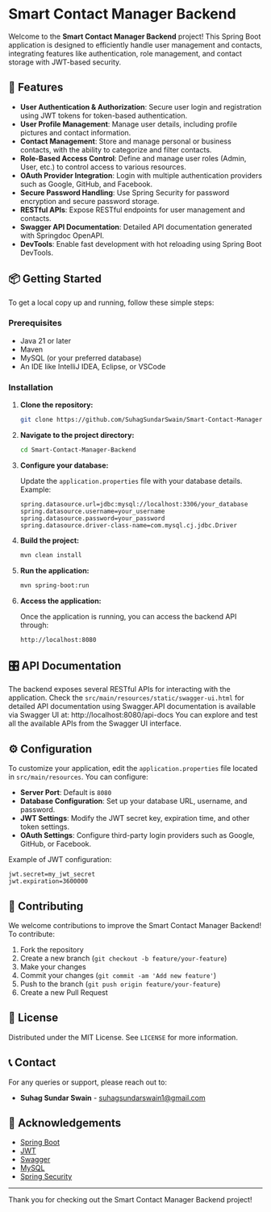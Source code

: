 # Smart Contact Manager Backend

Welcome to the **Smart Contact Manager Backend** project! This Spring Boot application is designed to efficiently handle user management and contacts, integrating features like authentication, role management, and contact storage with JWT-based security.

## 🚀 Features

- **User Authentication & Authorization**: Secure user login and registration using JWT tokens for token-based authentication.
- **User Profile Management**: Manage user details, including profile pictures and contact information.
- **Contact Management**: Store and manage personal or business contacts, with the ability to categorize and filter contacts.
- **Role-Based Access Control**: Define and manage user roles (Admin, User, etc.) to control access to various resources.
- **OAuth Provider Integration**: Login with multiple authentication providers such as Google, GitHub, and Facebook.
- **Secure Password Handling**: Use Spring Security for password encryption and secure password storage.
- **RESTful APIs**: Expose RESTful endpoints for user management and contacts.
- **Swagger API Documentation**: Detailed API documentation generated with Springdoc OpenAPI.
- **DevTools**: Enable fast development with hot reloading using Spring Boot DevTools.

## 📦 Getting Started

To get a local copy up and running, follow these simple steps:

### Prerequisites

- Java 21 or later
- Maven
- MySQL (or your preferred database)
- An IDE like IntelliJ IDEA, Eclipse, or VSCode

### Installation

1. **Clone the repository:**

   ```bash
   git clone https://github.com/SuhagSundarSwain/Smart-Contact-Manager-Backend.git
   ```

2. **Navigate to the project directory:**

   ```bash
   cd Smart-Contact-Manager-Backend
   ```

3. **Configure your database:**

   Update the `application.properties` file with your database details. Example:

   ```properties
   spring.datasource.url=jdbc:mysql://localhost:3306/your_database
   spring.datasource.username=your_username
   spring.datasource.password=your_password
   spring.datasource.driver-class-name=com.mysql.cj.jdbc.Driver
   ```

4. **Build the project:**

   ```bash
   mvn clean install
   ```

5. **Run the application:**

   ```bash
   mvn spring-boot:run
   ```

6. **Access the application:**

   Once the application is running, you can access the backend API through:

   ```bash
   http://localhost:8080
   ```

## 🎛️ API Documentation

The backend exposes several RESTful APIs for interacting with the application. Check the `src/main/resources/static/swagger-ui.html` for detailed API documentation using Swagger.API documentation is available via Swagger UI at:
http://localhost:8080/api-docs
You can explore and test all the available APIs from the Swagger UI interface.

## ⚙️ Configuration

To customize your application, edit the `application.properties` file located in `src/main/resources`. You can configure:

- **Server Port**: Default is `8080`
- **Database Configuration**: Set up your database URL, username, and password.
- **JWT Settings**: Modify the JWT secret key, expiration time, and other token settings.
- **OAuth Settings**: Configure third-party login providers such as Google, GitHub, or Facebook.

Example of JWT configuration:

```properties
jwt.secret=my_jwt_secret
jwt.expiration=3600000
```

## 🤝 Contributing

We welcome contributions to improve the Smart Contact Manager Backend! To contribute:

1. Fork the repository
2. Create a new branch (`git checkout -b feature/your-feature`)
3. Make your changes
4. Commit your changes (`git commit -am 'Add new feature'`)
5. Push to the branch (`git push origin feature/your-feature`)
6. Create a new Pull Request

## 📜 License

Distributed under the MIT License. See `LICENSE` for more information.

## 📞 Contact

For any queries or support, please reach out to:

- **Suhag Sundar Swain** - [suhagsundarswain1@gmail.com](mailto:suhagsundarswain1@gmail.com)

## 🌟 Acknowledgements

- [Spring Boot](https://spring.io/projects/spring-boot)
- [JWT](https://jwt.io/)
- [Swagger](https://swagger.io/)
- [MySQL](https://www.mysql.com/)
- [Spring Security](https://spring.io/projects/spring-security)

---

Thank you for checking out the Smart Contact Manager Backend project!
